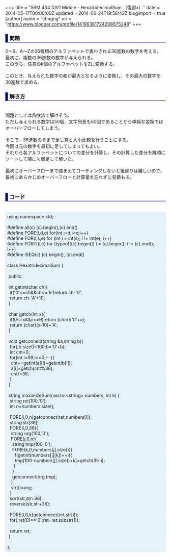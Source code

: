 +++
title = "SRM 434 DIV1 Middle - HexatridecimalSum （復習x）"
date = 2014-05-17T00:00:00Z
updated = 2014-06-24T19:58:42Z
blogimport = true 
[author]
	name = "chngng"
	uri = "https://www.blogger.com/profile/14196381724208675248"
+++

<div dir="ltr" style="text-align: left;" trbidi="on"><h3 style="border-bottom: 2px solid slateblue; border-left: 8px solid navy; color: black; padding: 0px 0px 1px 5px;">問題 </h3>0～9、A～Zの36種類のアルファベットで表わされる36進数の数字を考える。<br />最初に、複数の36進数の数字が与えられる。<br />このうち、任意のk個のアルファベットをZに変換する。<br /><br />このとき、与えられた数字の和が最大となるように変換し、その最大の数字を36進数で求める。<br /><h3 style="border-bottom: 2px solid slateblue; border-left: 8px solid navy; color: black; padding: 0px 0px 1px 5px;">解き方 </h3><br />問題としては貪欲法で解けそう。<br />ただし与えられる数字は50個、文字列長も50個であることから単純な変換ではオーバーフローしてしまう。<br /><br />そこで、36進数のままで足し算と大小比較を行うことにする。<br />今回は元の数字を最初に足してしまってもよい。<br />それから各アルファベットについての差分を計算し、その計算した差分を降順にソートして順にｋ個足して解いた。<br /><br />最初にオーバーフローまで踏まえてコーディングしないと後戻りは難しいので、<br />最初にあらかじめオーバーフローと計算量を忘れずに見積もる。<br /><br /><h3 style="border-bottom: 2px solid slateblue; border-left: 8px solid navy; color: black; padding: 0px 0px 1px 5px;">コード </h3><br /><div style="background-color: #e3f2fb; border: 1px dotted #CCCCCC; padding: 5px;">using namespace std;<br /><br />#define all(c) (c).begin(),(c).end()<br />#define FORE(i,d,e) for(int i=d;i&lt;e;i++)<br />#define FOR(i,s,e) for (int i = int(s); i != int(e); i++)<br />#define FORIT(i,c) for (typeof((c).begin()) i = (c).begin(); i != (c).end(); i++)<br />#define ISEQ(c) (c).begin(), (c).end()<br /><br />class HexatridecimalSum {<br /><br /><span class="Apple-tab-span" style="white-space: pre;"> </span>public:<br /><br /><span class="Apple-tab-span" style="white-space: pre;"> </span>int getint(char ch){<br /><span class="Apple-tab-span" style="white-space: pre;">  </span>if('0'&lt;=ch&amp;&amp;ch&lt;='9')return ch-'0';<br /><span class="Apple-tab-span" style="white-space: pre;">  </span>return ch-'A'+10;<br /><span class="Apple-tab-span" style="white-space: pre;"> </span>}<br /><br /><span class="Apple-tab-span" style="white-space: pre;"> </span>char getch(int x){<br /><span class="Apple-tab-span" style="white-space: pre;">  </span>if(0&lt;=x&amp;&amp;x&lt;=9)return (char)('0'+x);<br /><span class="Apple-tab-span" style="white-space: pre;">  </span>return (char)(x-10)+'A';<br /><span class="Apple-tab-span" style="white-space: pre;"> </span>}<br /><br /><span class="Apple-tab-span" style="white-space: pre;"> </span>void getconnect(string &amp;a,string b){<br /><span class="Apple-tab-span" style="white-space: pre;">  </span>for(;b.size()&lt;100;b='0'+b);<br /><span class="Apple-tab-span" style="white-space: pre;">  </span>int cnt=0;<br /><span class="Apple-tab-span" style="white-space: pre;">  </span>for(int i=99;i&gt;=0;i--){<br /><span class="Apple-tab-span" style="white-space: pre;">   </span>cnt+=getint(a[i])+getint(b[i]);<br /><span class="Apple-tab-span" style="white-space: pre;">   </span>a[i]=getch(cnt%36);<br /><span class="Apple-tab-span" style="white-space: pre;">   </span>cnt/=36;<br /><span class="Apple-tab-span" style="white-space: pre;">  </span>}<br /><span class="Apple-tab-span" style="white-space: pre;"> </span>}<br /><br /><span class="Apple-tab-span" style="white-space: pre;"> </span>string maximizeSum(vector&lt;string&gt; numbers, int k) {<br /><span class="Apple-tab-span" style="white-space: pre;">  </span>string ret(100,'0');<br /><span class="Apple-tab-span" style="white-space: pre;">  </span>int n=numbers.size();<br /><br /><span class="Apple-tab-span" style="white-space: pre;">  </span>FORE(i,0,n)getconnect(ret,numbers[i]);<br /><span class="Apple-tab-span" style="white-space: pre;">  </span>string str[36];<br /><span class="Apple-tab-span" style="white-space: pre;">  </span>FORE(i,0,36){<br /><span class="Apple-tab-span" style="white-space: pre;">   </span>string org(100,'0');<br /><span class="Apple-tab-span" style="white-space: pre;">   </span>FORE(j,0,n){<br /><span class="Apple-tab-span" style="white-space: pre;">    </span>string tmp(100,'0');<br /><span class="Apple-tab-span" style="white-space: pre;">    </span>FORE(k,0,numbers[j].size()){<br /><span class="Apple-tab-span" style="white-space: pre;">     </span>if(getint(numbers[j][k])==i){<br /><span class="Apple-tab-span" style="white-space: pre;">      </span>tmp[100-numbers[j].size()+k]=getch(35-i);<br /><span class="Apple-tab-span" style="white-space: pre;">     </span>}<br /><span class="Apple-tab-span" style="white-space: pre;">    </span>}<br /><span class="Apple-tab-span" style="white-space: pre;">    </span>getconnect(org,tmp);<br /><span class="Apple-tab-span" style="white-space: pre;">   </span>}<br /><span class="Apple-tab-span" style="white-space: pre;">   </span>str[i]=org;<br /><span class="Apple-tab-span" style="white-space: pre;">  </span>}<br /><span class="Apple-tab-span" style="white-space: pre;">  </span>sort(str,str+36);<br /><span class="Apple-tab-span" style="white-space: pre;">  </span>reverse(str,str+36);<br /><br /><span class="Apple-tab-span" style="white-space: pre;">  </span>FORE(i,0,k)getconnect(ret,str[i]);<br /><span class="Apple-tab-span" style="white-space: pre;">  </span>for(;ret[0]=='0';ret=ret.substr(1));<br /><br /><span class="Apple-tab-span" style="white-space: pre;">  </span>return ret;<br /><span class="Apple-tab-span" style="white-space: pre;"> </span>}<br /><br />};</div></div>
